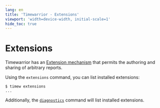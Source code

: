 ```yaml
---
lang: en
title: 'Timewarrior - Extensions'
viewport: 'width=device-width, initial-scale=1'
hide_toc: true
---
```


# Extensions

Timewarrior has an [Extension mechanism](../api/) that permits the authoring and sharing of arbitrary reports.

Using the `extensions` command, you can list installed extensions:

```
$ timew extensions
...
```

Additionally, the [`diagnostics`](../diagnostics/) command will list installed extensions.
